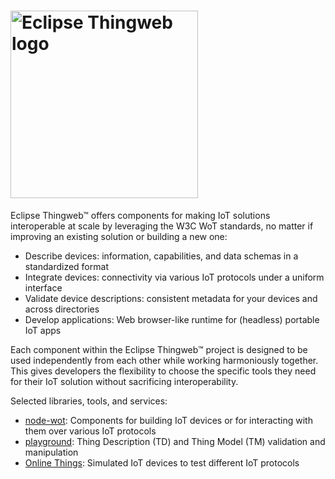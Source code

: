 <h1>
  <picture>
  <source media="(prefers-color-scheme: dark)" srcset="https://raw.githubusercontent.com/eclipse-thingweb/thingweb/main/brand/logos/thingweb_for_dark_bg.svg">
  <source media="(prefers-color-scheme: light)" srcset="https://raw.githubusercontent.com/eclipse-thingweb/thingweb/master/brand/logos/thingweb.svg">
  <img title="Eclipse Thingweb" alt="Eclipse Thingweb logo" src="https://github.com/eclipse-thingweb/thingweb/raw/main/brand/logos/thingweb.svg" width="300">
</picture>
</h1>

Eclipse Thingweb™ offers components for making IoT solutions interoperable at scale by leveraging the W3C WoT standards, no matter if improving an existing solution or building a new one:

- Describe devices: information, capabilities, and data schemas in a standardized format
- Integrate devices: connectivity via various IoT protocols under a uniform interface
- Validate device descriptions: consistent metadata for your devices and across directories
- Develop applications: Web browser-like runtime for (headless) portable IoT apps

Each component within the Eclipse Thingweb™ project is designed to be used independently from each other while working harmoniously together. This gives developers the flexibility to choose the specific tools they need for their IoT solution without sacrificing interoperability.

Selected libraries, tools, and services:

- [node-wot](https://github.com/eclipse-thingweb/node-wot): Components for building IoT devices or for interacting with them over various IoT protocols 
- [playground](https://github.com/eclipse-thingweb/playground): Thing Description (TD) and Thing Model (TM) validation and manipulation
- [Online Things](http://plugfest.thingweb.io/): Simulated IoT devices to test different IoT protocols
